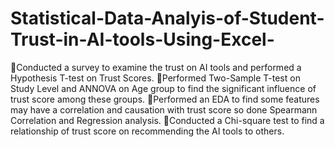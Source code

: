 # Statistical-Data-Analyis-of-Student-Trust-in-AI-tools-Using-Excel-

Conducted a survey to examine the trust on AI tools and performed a Hypothesis T-test on Trust Scores.
Performed Two-Sample T-test on Study Level and ANNOVA on Age group to find the significant influence of trust score among these groups.
Performed an EDA to find some features may have a correlation and causation with trust score so done Spearmann Correlation and Regression analysis.
Conducted a Chi-square test to find a relationship of trust score on recommending the AI tools to others.
